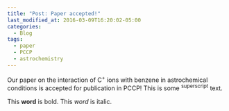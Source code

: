 ```yaml
---
title: "Post: Paper accepted!"
last_modified_at: 2016-03-09T16:20:02-05:00
categories:
  - Blog
tags:
  - paper
  - PCCP
  - astrochemistry
---
```


Our paper on the interaction of C<sup>+</sup> ions with benzene in astrochemical conditions is accepted for publication in PCCP!
This is some <sup>superscript</sup> text.

This **word** is bold. This <em>word</em> is italic.
